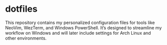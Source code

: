 # dotfiles
 This repository contains my personalized configuration files for tools like NeoVim, WezTerm, and Windows PowerShell. It’s designed to streamline my workflow on Windows and will later include settings for Arch Linux and other environments.
